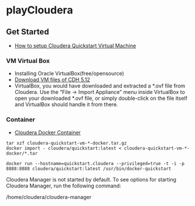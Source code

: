 # playCloudera

## Get Started
- [How to setup Cloudera Quickstart Virtual Machine](https://community.cloudera.com/t5/Hadoop-101-Training-Quickstart/How-to-setup-Cloudera-Quickstart-Virtual-Machine/ta-p/35056)
### VM Virtual Box
- Installing Oracle VirtualBox(free/opensource)
- [Download VM files of CDH 5.12](https://www.cloudera.com/downloads/quickstart_vms/5-12.html)
- VirtualBox, you would have downloaded and extracted a *.ovf file from Cloudera. Use the “File -> Import Appliance” menu inside VirtualBox to open your downloaded *.ovf file, or simply double-click on the file itself and VirtualBox should handle it from there.

### Container
- [Cloudera Docker Container](https://www.cloudera.com/documentation/enterprise/5-6-x/topics/quickstart_docker_container.html)
```
tar xzf cloudera-quickstart-vm-*-docker.tar.gz
docker import - cloudera/quickstart:latest < cloudera-quickstart-vm-*-docker/*.tar
```

```
docker run --hostname=quickstart.cloudera --privileged=true -t -i -p 8888:8888 cloudera/quickstart:latest /usr/bin/docker-quickstart
```
Cloudera Manager is not started by default. To see options for starting Cloudera Manager, run the following command:

/home/cloudera/cloudera-manager
